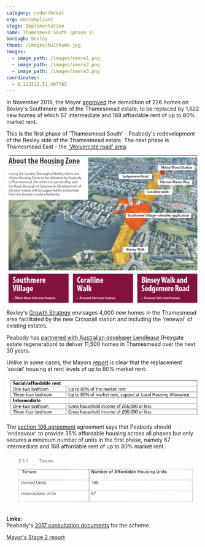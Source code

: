 ```yaml
---
category: underthreat
erg: noncompliant
stage: Implementation
name: Thamesmead South (phase 1) 
borough: bexley
thumb: /images/bw1thumb.jpg
images:
  - image_path: /images/smere1.png
  - image_path: /images/smere2.png
  - image_path: /images/smere3.png
coordinates: 
  - 0.122512,51.497783
---
```

In November 2016, the Mayor [approved](https://www.london.gov.uk/sites/default/files/public%3A//public%3A//PAWS/media_id_286565///abbey_wood_and_south_thamesmead_report.pdf) the demolition of 226 homes on Bexley's Southmere site of the Thamesmead estate, to be replaced by 1,622 new homes of which 67 intermediate and 168 affordable rent of up to 80% market rent.

This is the first phase of 'Thamesmead South' - Peabody's redevelopment of the Bexley side of the Thamesmead estate. The next phase is Thamesmead East - the ['Wolvercote road' area](https://estatewatch.london/estates/bexley/thamesmeadeast/). 

<img src="/images/thamemeadsouthphase1.png" class="img-fluid rounded img-thumbnail">

Bexley's [Growth Strategy](https://www.bexley.gov.uk/sites/default/files/2018-02/Bexley-Growth-Strategy.pdf) envisages 4,000 new homes in the Thamesmead area facilitated by the new Crossrail station and including the 'renewal' of existing estates.

Peabody has [partnered with Australian developer Lendlease](https://www.insidehousing.co.uk/news/news/peabody-picks-lendlease-for-8bn-thamesmead-regeneration-60192) (Heygate estate regeneration) to deliver 11,500 homes in Thamesmead over the next 30 years.

Unlike in some cases, the Mayors [report](https://www.london.gov.uk/sites/default/files/public%3A//public%3A//PAWS/media_id_286565///abbey_wood_and_south_thamesmead_report.pdf) is clear that the replacement 'social' housing at rent levels of up to 80% market rent:

<img src="/images/thamesmeadar.png" class="img-fluid rounded img-thumbnail">

The [section 106 agreement](/images/thamesmeadsouths106.pdf) agreement says that Peabody should 'endeavour' to provide 35% affordable housing across all phases but only secures a minimum number of units in the first phase, namely 67 intermediate and 168 affordable rent of up to 80% market rent.

<img src="/images/tmsouth.png" class="img-fluid rounded img-thumbnail">

__Links:__  
Peabody's [2017 consultation documents](https://www.thamesmeadnow.org.uk/media/1726/wolvercote_road_next_steps.pdf) for the scheme.

[Mayor's Stage 2 report](https://www.london.gov.uk/sites/default/files/public%3A//public%3A//PAWS/media_id_286565///abbey_wood_and_south_thamesmead_report.pdf)

